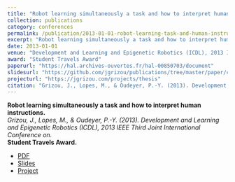```yaml
---
title: "Robot learning simultaneously a task and how to interpret human instructions"
collection: publications
category: conferences
permalink: /publication/2013-01-01-robot-learning-task-and-human-instructions
excerpt: "Robot learning simultaneously a task and how to interpret human instructions."
date: 2013-01-01
venue: "Development and Learning and Epigenetic Robotics (ICDL), 2013 IEEE Third Joint International Conference on"
award: "Student Travels Award"
paperurl: "https://hal.archives-ouvertes.fr/hal-00850703/document"
slidesurl: "https://github.com/jgrizou/publications/tree/master/paper/conference/2013_icdl"
projecturl: "https://jgrizou.com/projects/thesis"
citation: "Grizou, J., Lopes, M., & Oudeyer, P.-Y. (2013). Development and Learning and Epigenetic Robotics (ICDL), 2013 IEEE Third Joint International Conference on. Student Travels Award."
---
```


**Robot learning simultaneously a task and how to interpret human instructions.**  
*Grizou, J., Lopes, M., & Oudeyer, P.-Y. (2013). Development and Learning and Epigenetic Robotics (ICDL), 2013 IEEE Third Joint International Conference on.*  
**Student Travels Award.**

- [PDF](https://hal.archives-ouvertes.fr/hal-00850703/document)  
- [Slides](https://github.com/jgrizou/publications/tree/master/paper/conference/2013_icdl)  
- [Project](https://jgrizou.com/projects/thesis)
